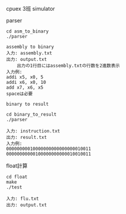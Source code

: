 cpuex 3班 simulator

parser
```
cd asm_to_binary
./parser
```
    assembly to binary
    入力: assembly.txt
    出力: output.txt
        出力の1行目にはassembly.txtの行数を2進数表示
    入力例:
    addi x5, x0, 5
    addi x6, x0, 10
    add x7, x6, x5
    spaceは必要
    
    binary to result
```
cd binary_to_result
./parser
```
    入力: instruction.txt   
    出力: result.txt
    入力例:
    00000000010000000000000000010011
    00000000000100000000000010010011


float計算
```
cd float
make
./test
```
    入力: flu.txt   
    出力: output.txt